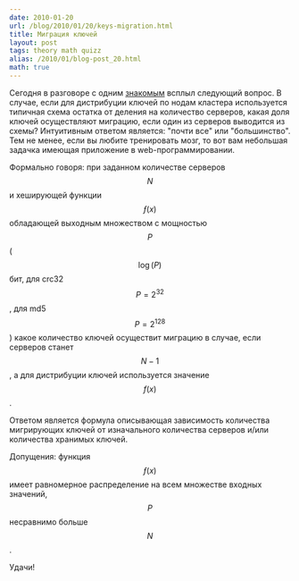 ```yaml
---
date: 2010-01-20
url: /blog/2010/01/20/keys-migration.html
title: Миграция ключей
layout: post
tags: theory math quizz
alias: /2010/01/blog-post_20.html
math: true
---
```

Сегодня в разговоре с одним [знакомым][ref-zerkms] всплыл следующий вопрос. В случае, если для дистрибуции ключей по нодам кластера используется типичная схема остатка от деления на количество серверов, какая доля ключей осуществляют миграцию, если один из серверов выводится из схемы? Интуитивным ответом является: "почти все" или "большинство". Тем не менее, если вы любите тренировать мозг, то вот вам небольшая задачка имеющая приложение в web-программировании.

Формально говоря: при заданном количестве серверов $$N$$ и хеширующей функции $$ƒ(x)$$ обладающей выходным множеством с мощностью $$P$$ ($$\log(P)$$ бит, для crc32 $$P = 2^{32}$$, для md5 $$P = 2^{128}$$) какое количество ключей осуществит миграцию в случае, если серверов станет $$N-1$$, а для дистрибуции ключей используется значение $$f(x) % N$$. 

Ответом является формула описывающая зависимость количества мигрирующих ключей от изначального количества серверов и/или количества хранимых ключей.

Допущения: функция $$ƒ(x)$$ имеет равномерное распределение на всем множестве входных значений, $$P$$ несравнимо больше $$N$$.

Удачи!

[ref-zerkms]: http://zerkms.livejournal.com/
